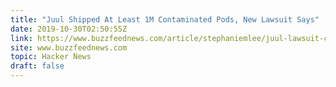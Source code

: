```yaml
---
title: "Juul Shipped At Least 1M Contaminated Pods, New Lawsuit Says"
date: 2019-10-30T02:50:55Z
link: https://www.buzzfeednews.com/article/stephaniemlee/juul-lawsuit-contaminated-pods?utm_medium=RSS&utm_source=hune
site: www.buzzfeednews.com
topic: Hacker News
draft: false
---
```

